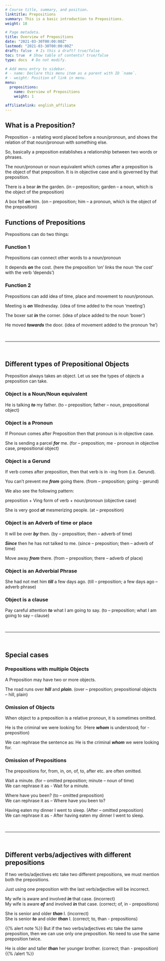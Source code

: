 ```yaml
---
# Course title, summary, and position.
linktitle: Prepositions
summary: This is a basic introduction to Prepositions.
weight: 18

# Page metadata.
title: Overview of Prepositions
date: "2021-03-30T00:00:00Z"
lastmod: "2021-03-30T00:00:00Z"
draft: false  # Is this a draft? true/false
toc: true  # Show table of contents? true/false
type: docs  # Do not modify.

# Add menu entry to sidebar.
# - name: Declare this menu item as a parent with ID `name`.
# - weight: Position of link in menu.
menu:
  prepositions:
    name: Overview of Prepositions
    weight: 1

affiliatelink: english_affiliate
---
```


## What is a Preposition?

Preposition - a relating word placed before a noun/pronoun, and shows the relation of that noun/pronoun with something else.

So, basically a preposition establishes a relationship between two words or phrases. 

The noun/pronoun or noun equivalent which comes after a preposition is the object of that preposition. It is in objective case and is governed by that preposition. 

There is a bear ***in*** the garden. (in – preposition; garden – a noun, which is the object of the preposition)

A box fell ***on*** him. (on – preposition; him – a pronoun, which is the object of the preposition)

## Functions of Prepositions

Prepositions can do two things:

### Function 1

Prepositions can connect other words to a noun/pronoun

It depends ***on*** the cost. (here the preposition ‘on’ links the noun ‘the cost’ with the verb ‘depends’)

### Function 2

Prepositions can add idea of time, place and movement to noun/pronoun.

Meeting is ***on*** Wednesday. (idea of time added to the noun ‘meeting’)

The boxer sat ***in*** the corner. (idea of place added to the noun ‘boxer’)

He moved ***towards*** the door. (idea of movement added to the pronoun ‘he’)

<br><hr><br>

## Different types of Prepositional Objects

Preposition always takes an object. Let us see the types of objects a preposition can take. 

### Object is a Noun/Noun equivalent

He is talking ***to*** my father. (to – preposition; father – noun, prepositional object)
	
### Object is a Pronoun

If Pronoun comes after Preposition then that pronoun is in objective case.

She is sending a parcel ***for*** me. (for – preposition; me - pronoun in objective case, prepositional object)

### Object is a Gerund

If verb comes after preposition, then that verb is in -ing from (i.e. Gerund).

You can’t prevent me ***from*** going there. (from – preposition; going - gerund) 

We also see the following pattern:

preposition + Ving form of verb + noun/pronoun (objective case)

She is very good ***at*** mesmerizing people. (at – preposition)

### Object is an Adverb of time or place 

It will be over ***by*** then. (by – preposition; then – adverb of time) 

***Since*** then he has not talked to me. (since – preposition; then – adverb of time) 

Move away ***from*** there. (from – preposition; there – adverb of place)

### Object is an Adverbial Phrase

She had not met him ***till*** a few days ago. (till – preposition; a few days ago – adverb phrase)

### Object is a clause

Pay careful attention ***to*** what I am going to say. (to – preposition; what I am going to say – clause) 

<br><hr><br>

## Special cases

### Prepositions with multiple Objects

A Preposition may have two or more objects.

The road runs over ***hill*** and ***plain***. (over – preposition; prepositional objects – hill, plain)

### Omission of Objects

When object to a preposition is a relative pronoun, it is sometimes omitted.

He is the criminal we were looking for. (Here ***whom*** is understood; for - preposition)

We can rephrase the sentence as: He is the criminal ***whom*** we were looking for. 

### Omission of Prepositions

The prepositions for, from, in, on, of, to, after etc. are often omitted.

Wait a minute. (for – omitted preposition; minute – noun of time) <br>
We can rephrase it as - Wait for a minute. 

Where have you been? (to – omitted preposition) <br>
We can rephrase it as – Where have you been to? 

Having eaten my dinner I went to sleep. (After – omitted preposition) <br>
We can rephrase it as - After having eaten my dinner I went to sleep. 

<br><hr><br>

## Different verbs/adjectives with different prepositions

If two verbs/adjectives etc take two different prepositions, we must mention both the prepositions.

Just using one preposition with the last verb/adjective will be incorrect.

My wife is aware and involved ***in*** that case. (incorrect) <br>
My wife is aware ***of*** and involved ***in*** that case. (correct; of, in - prepositions)

She is senior and older ***than*** I. (incorrect) <br>
She is senior ***to*** and older ***than*** I. (correct; to, than - prepositions)

{{% alert note %}}
But if the two verbs/adjectives etc take the same preposition, then we can use only one preposition. No need to use the same preposition twice. 

He is older and taller ***than*** her younger brother. (correct; than - preposition)
{{% /alert %}}


